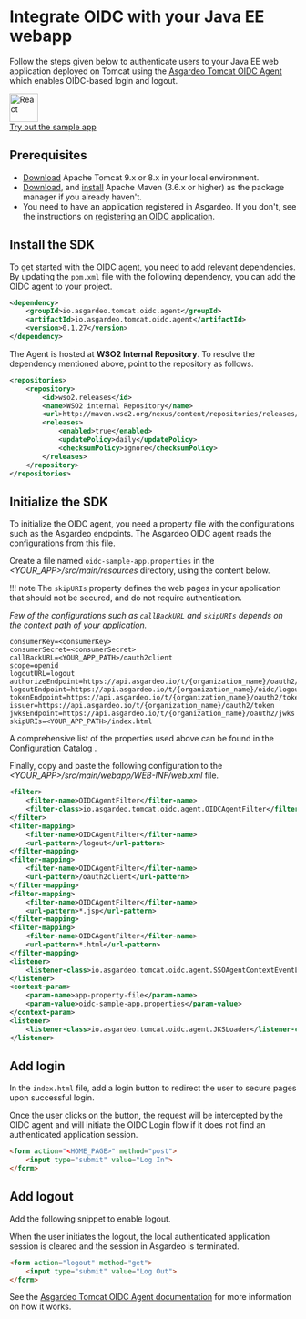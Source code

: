 # Integrate OIDC with your Java EE webapp

Follow the steps given below to authenticate users to your Java EE web application deployed on Tomcat using the [Asgardeo Tomcat OIDC Agent](https://github.com/asgardeo/asgardeo-tomcat-oidc-agent) which enables OIDC-based login and logout.

<div class="border-text">
  <img src="{{base_path}}/assets/img/logo/java-logo.svg" alt="React" width=50><br>
  <a href="{{base_path}}/get-started/try-samples/qsg-oidc-webapp-java-ee">Try out the sample app</a>
</div>

## Prerequisites
- [Download](https://tomcat.apache.org/tomcat-9.0-doc/) Apache Tomcat 9.x or 8.x in your local environment.
- [Download](https://maven.apache.org/download.cgi), and [install](https://maven.apache.org/install.html) Apache Maven (3.6.x or higher) as the package manager if you already haven't.
- You need to have an application registered in Asgardeo. If you don't, see the instructions on [registering an OIDC application]({{base_path}}/guides/applications/register-oidc-web-app/).

## Install the SDK

To get started with the OIDC agent, you need to add relevant dependencies. By updating the `pom.xml` file with the following dependency, you can add the OIDC agent to your project.

```xml
<dependency>
    <groupId>io.asgardeo.tomcat.oidc.agent</groupId>
    <artifactId>io.asgardeo.tomcat.oidc.agent</artifactId>
    <version>0.1.27</version>
</dependency>
```

The Agent is hosted at **WSO2 Internal Repository**. To resolve the dependency mentioned above, point to the repository as follows.

```xml
<repositories>
    <repository>
        <id>wso2.releases</id>
        <name>WSO2 internal Repository</name>
        <url>http://maven.wso2.org/nexus/content/repositories/releases/</url>
        <releases>
            <enabled>true</enabled>
            <updatePolicy>daily</updatePolicy>
            <checksumPolicy>ignore</checksumPolicy>
        </releases>
    </repository>
</repositories>
```

## Initialize the SDK

To initialize the OIDC agent, you need a property file with the configurations such as the Asgardeo endpoints. The Asgardeo OIDC agent reads the configurations from this file.

Create a file named `oidc-sample-app.properties` in the _<YOUR_APP>/src/main/resources_ directory, using the content
below.

!!! note
    The `skipURIs` property defines the web pages in your application that should not be secured, and do not require authentication.

_Few of the configurations such as `callBackURL` and `skipURIs` depends on the context path of your application._

```  
consumerKey=<consumerKey>
consumerSecret=<consumerSecret>
callBackURL=<YOUR_APP_PATH>/oauth2client
scope=openid
logoutURL=logout
authorizeEndpoint=https://api.asgardeo.io/t/{organization_name}/oauth2/authorize
logoutEndpoint=https://api.asgardeo.io/t/{organization_name}/oidc/logout
tokenEndpoint=https://api.asgardeo.io/t/{organization_name}/oauth2/token
issuer=https://api.asgardeo.io/t/{organization_name}/oauth2/token
jwksEndpoint=https://api.asgardeo.io/t/{organization_name}/oauth2/jwks
skipURIs=<YOUR_APP_PATH>/index.html
```

A comprehensive list of the properties used above can be found in
the [Configuration Catalog](https://github.com/asgardeo/asgardeo-tomcat-oidc-agent/blob/master/io.asgardeo.tomcat.oidc.sample/src/main/resources/configuration-catalog/)
.

Finally, copy and paste the following configuration to the _<YOUR_APP>/src/main/webapp/WEB-INF/web.xml_ file.

```xml
<filter>
    <filter-name>OIDCAgentFilter</filter-name>
    <filter-class>io.asgardeo.tomcat.oidc.agent.OIDCAgentFilter</filter-class>
</filter>
<filter-mapping>
    <filter-name>OIDCAgentFilter</filter-name>
    <url-pattern>/logout</url-pattern>
</filter-mapping>
<filter-mapping>
    <filter-name>OIDCAgentFilter</filter-name>
    <url-pattern>/oauth2client</url-pattern>
</filter-mapping>
<filter-mapping>
    <filter-name>OIDCAgentFilter</filter-name>
    <url-pattern>*.jsp</url-pattern>
</filter-mapping>
<filter-mapping>
    <filter-name>OIDCAgentFilter</filter-name>
    <url-pattern>*.html</url-pattern>
</filter-mapping>
<listener>
    <listener-class>io.asgardeo.tomcat.oidc.agent.SSOAgentContextEventListener</listener-class>
</listener>
<context-param>
    <param-name>app-property-file</param-name>
    <param-value>oidc-sample-app.properties</param-value>
</context-param>
<listener>
    <listener-class>io.asgardeo.tomcat.oidc.agent.JKSLoader</listener-class>
</listener>
```

## Add login

In the `index.html` file, add a login button to redirect the user to secure pages upon successful login.

Once the user clicks on the button, the request will be intercepted by the OIDC agent and will initiate the OIDC Login
flow if it does not find an authenticated application session.

```html
<form action="<HOME_PAGE>" method="post">
    <input type="submit" value="Log In">
</form>
```

## Add logout

Add the following snippet to enable logout.

When the user initiates the logout, the local authenticated application session is cleared and the session in Asgardeo
is terminated.

```html
<form action="logout" method="get">
    <input type="submit" value="Log Out">
</form>
```

See the [Asgardeo Tomcat OIDC Agent documentation](https://github.com/asgardeo/asgardeo-tomcat-oidc-agent#how-it-works) for more information on how it works.
